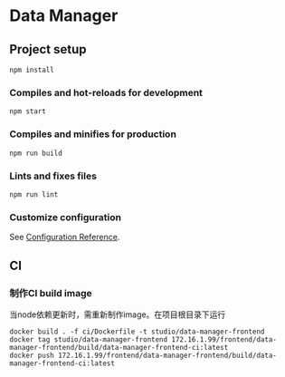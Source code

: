 # Data Manager

## Project setup
```
npm install
```

### Compiles and hot-reloads for development
```
npm start
```

### Compiles and minifies for production
```
npm run build
```

### Lints and fixes files
```
npm run lint
```

### Customize configuration
See [Configuration Reference](https://cli.vuejs.org/config/).

## CI

### 制作CI build image

当node依赖更新时，需重新制作image。在项目根目录下运行

```
docker build . -f ci/Dockerfile -t studio/data-manager-frontend
docker tag studio/data-manager-frontend 172.16.1.99/frontend/data-manager-frontend/build/data-manager-frontend-ci:latest
docker push 172.16.1.99/frontend/data-manager-frontend/build/data-manager-frontend-ci:latest
